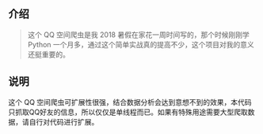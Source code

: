 ## 介绍

> 这个 QQ 空间爬虫是我 2018 暑假在家花一周时间写的，那个时候刚刚学 Python 一个月多，通过这个简单实战真的提高不少，这个项目对我的意义还挺重要的。



## 说明

这个 QQ 空间爬虫可扩展性很强，结合数据分析会达到意想不到的效果，本代码只抓取QQ好友的信息，所以仅仅是单线程而已。如果有特殊用途需要大型爬取数据，请自行对代码进行扩展。